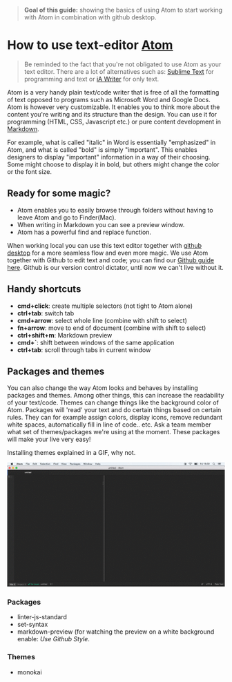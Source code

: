 > **Goal of this guide:** showing the basics of using Atom to start working with Atom in combination with github desktop.

# How to use text-editor [Atom](https://atom.io)

> Be reminded to the fact that you're not obligated to use Atom as your text editor. There are a lot of alternatives such as: [Sublime Text](https://www.sublimetext.com/) for programming and text or [iA Writer](https://ia.net/writer) for only text.

Atom is a very handy plain text/code writer that is free of all the formatting of text opposed to programs such as Microsoft Word and Google Docs. Atom is however very customizable. It enables you to think more about the content you're writing and its structure than the design. You can use it for programming (HTML, CSS, Javascript etc.) or pure content development in [Markdown](https://github.com/newatoms/guides/blob/ready/glossary/markdown.md).   

For example, what is called "italic" in Word is essentially "emphasized" in Atom, and what is called "bold" is simply "important". This enables designers to display "important" information in a way of their choosing. Some might choose to display it in bold, but others might change the color or the font size.

## Ready for some magic?

* Atom enables you to easily browse through folders without having to leave Atom and go to Finder(Mac).
* When writing in Markdown you can see a preview window.  
* Atom has a powerful find and replace function.

When working local you can use this text editor together with [github desktop](https://desktop.github.com/) for a more seamless flow and even more magic. We use Atom together with Github to edit text and code; you can find our [Github guide here](../github-guide/readme.md). Github is our version control dictator, until now we can't live without it.


## Handy shortcuts

* **cmd+click**: create multiple selectors (not tight to Atom alone)
* **ctrl+tab**: switch tab
* **cmd+arrow**: select whole line (combine with shift to select)
* **fn+arrow**: move to end of document (combine with shift to select)
* **ctrl+shift+m**: Markdown preview
* **cmd+`**: shift between windows of the same application
* **ctrl+tab**: scroll through tabs in current window

## Packages and themes

You can also change the way Atom looks and behaves by installing packages and themes. Among other things, this can increase the readability of your text/code. Themes can change things like the background color of Atom. Packages will 'read' your text and do certain things based on certain rules. They can for example assign colors, display icons, remove redundant white spaces, automatically fill in line of code.. etc. Ask a team member what set of themes/packages we're using at the moment. These packages will make your live very easy!

Installing themes explained in a GIF, why not.

![see explanation in gif](../images/atom-install-theme-guide.gif)

### Packages

* linter-js-standard
* set-syntax
* markdown-preview (for watching the preview on a white background enable: *Use Github Style*.

### Themes

* monokai
